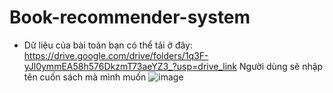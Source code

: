 # Book-recommender-system
- Dữ liệu của bài toán bạn có thể tải ở đây: https://drive.google.com/drive/folders/1q3F-yJl0ymmEA58h576DkzmT73aeYZ3_?usp=drive_link
Người dùng sẽ nhập tên cuốn sách mà mình muốn
![image](https://github.com/hieu240203/Book-recommender-system/assets/105375863/e10a88ed-a021-4183-b56c-cdb0d2600c30)
